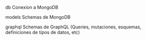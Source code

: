 db
    Conexion a MongoDB

models
    Schemas de MongoDB

graphql
    Schemas de GraphQL (Queries, mutaciones, esquemas, definiciones de tipos de datos, etc)